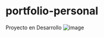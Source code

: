 # portfolio-personal
Proyecto en Desarrollo 
![image](https://github.com/laguarichona/portfolio-personal/assets/118138058/758643ba-1f38-4aef-b422-265845ab8379)

